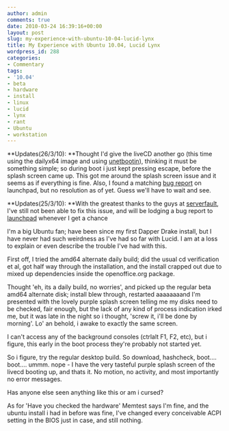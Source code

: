 ```yaml
---
author: admin
comments: true
date: 2010-03-24 16:39:16+00:00
layout: post
slug: my-experience-with-ubuntu-10-04-lucid-lynx
title: My Experience with Ubuntu 10.04, Lucid Lynx
wordpress_id: 288
categories:
- Commentary
tags:
- '10.04'
- beta
- hardware
- install
- linux
- lucid
- lynx
- rant
- Ubuntu
- workstation
---
```


**Updates(26/3/10): **Thought I'd give the liveCD another go (this  time using the dailyx64 image and using [unetbootin](http://unetbootin.sourceforge.net/)), thinking  it must be something simple; so during boot i just kept pressing escape,  before the splash screen came up. This got me around the splash screen  issue and it seems as if everything is fine. Also, I found a matching [bug report](https://bugs.launchpad.net/xsplash/+bug/539020) on launchpad, but no resolution as of yet. Guess we'll have to wait and  see.

**Updates(25/3/10): **With the greatest thanks to the guys at [serverfault](http://serverfault.com/questions/125950/ubuntu-10-04-install-frozen-at-splash-no-errors),  I've still not been able to fix this issue, and will be lodging a bug  report to [launchpad](https://launchpad.net/ubuntu) whenever I get a  chance

I'm a big Ubuntu fan; have been since my first Dapper Drake install, but I have never had such weirdness as I've had so far with Lucid.
I am at a loss to explain or even describe the trouble I've had with this.

<!-- more -->First off, I tried the amd64 alternate daily build; did the usual cd verification et al, got half way through the installation, and the install crapped out due to mixed up dependencies inside the openoffice.org package.

Thought 'eh, its a daily build, no worries', and picked up the regular beta amd64 alternate disk; install blew through, restarted aaaaaaaand I'm presented with the lovely purple splash screen telling me my disks need to be checked, fair enough, but the lack of any kind of process indication irked me, but it was late in the night so i thought, 'screw it, i'll be done by morning'. Lo' an behold, i awake to exactly the same screen.

I can't access any of the background consoles (ctrlalt F1, F2, etc), but i figure, this early in the boot process they're probably not started yet.

So i figure, try the regular desktop build. So download, hashcheck, boot.... boot.... ummm. nope - I have the very tasteful purple splash screen of the livecd booting up, and thats it. No motion, no activity, and most importantly no error messages.

Has anyone else seen anything like this or am i cursed?

As for 'Have you checked the hardware' Memtest says I'm fine, and the ubuntu install i had in before was fine, I've changed every conceivable ACPI setting in the BIOS just in case, and still nothing.
